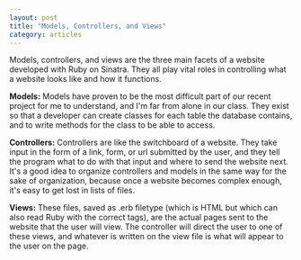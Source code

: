 ```yaml
---
layout: post
title: "Models, Controllers, and Views"
category: articles
---
```


Models, controllers, and views are the three main facets of a website developed with Ruby on Sinatra. They all play vital roles in controlling what a website looks like and how it functions.

**Models:** Models have proven to be the most difficult part of our recent project for me to understand, and I'm far from alone in our class. They exist so that a developer can create classes for each table the database contains, and to write methods for the class to be able to access.

**Controllers:** Controllers are like the switchboard of a website. They take input in the form of a link, form, or url submitted by the user, and they tell the program what to do with that input and where to send the website next. It's a good idea to organize controllers and models in the same way for the sake of organization, because once a website becomes complex enough, it's easy to get lost in lists of files.

**Views:** These files, saved as .erb filetype (which is HTML but which can also read Ruby with the correct tags), are the actual pages sent to the website that the user will view. The controller will direct the user to one of these views, and whatever is written on the view file is what will appear to the user on the page.